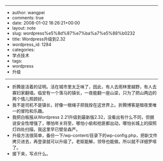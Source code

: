 - --
- author: wangpei
- comments: true
- date: 2008-01-02 18:26:21+00:00
- layout: note
- slug: wordpress%e5%8d%87%e7%ba%a7%e5%88%b0232
- title: Wordpress升级到2.32
- wordpress_id: 1284
- categories:
- 学点技术
- tags:
- wordpress
- 升级
- --
- 折腾是活着的证明。活在城市里太乏味了，因此，有人去雨林里越野，有人去寡妇家翻墙。临安有一个落马的镇长，一夜能翻一座山梁，只为了把山两边的两个情儿照顾好。
- 我不是司机不是镇长，好像一根绳子把我拴在这世界上。折腾博客是暗夜里唯一的冒险和乐趣。
- 我把白板报从Wordpress 2.21升级到最新版2.32，没看出有什么不同，但据说安全性增强了，哪怕年关将至，哪怕小偷和抢匪都出动，哪怕长城上的探照灯四处扫描，我这里早已壁垒森严。
- 升级方法很简单，备份一下/wp-content/目录下的wp-config.php，把新文件拷贝进去，再登录就可以升级了。老妪能解，领导也能做。所以就不详细罗嗦了。
- 接下来，写点什么。
